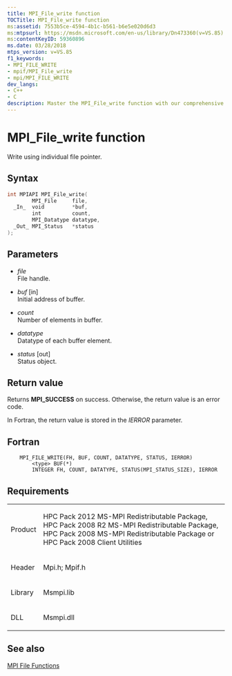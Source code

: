 ```yaml
---
title: MPI_File_write function
TOCTitle: MPI_File_write function
ms:assetid: 7553b5ce-4594-4b1c-b561-b6e5e020d6d3
ms:mtpsurl: https://msdn.microsoft.com/en-us/library/Dn473360(v=VS.85)
ms:contentKeyID: 59360896
ms.date: 03/28/2018
mtps_version: v=VS.85
f1_keywords:
- MPI_FILE_WRITE
- mpif/MPI_File_write
- mpi/MPI_FILE_WRITE
dev_langs:
- C++
- C
description: Master the MPI_File_write function with our comprehensive guide. Learn syntax, parameters, return values, and requirements for successful implementation.
---
```


# MPI\_File\_write function

Write using individual file pointer.

## Syntax

``` c++
int MPIAPI MPI_File_write(
        MPI_File     file,
  _In_  void         *buf,
        int          count,
        MPI_Datatype datatype,
  _Out_ MPI_Status   *status
);
```

## Parameters

  - *file*  
    File handle.

  - *buf* \[in\]  
    Initial address of buffer.

  - *count*  
    Number of elements in buffer.

  - *datatype*  
    Datatype of each buffer element.

  - *status* \[out\]  
    Status object.

## Return value

Returns **MPI\_SUCCESS** on success. Otherwise, the return value is an error code.

In Fortran, the return value is stored in the *IERROR* parameter.

## Fortran

``` FORTRAN
    MPI_FILE_WRITE(FH, BUF, COUNT, DATATYPE, STATUS, IERROR)
        <type> BUF(*)
        INTEGER FH, COUNT, DATATYPE, STATUS(MPI_STATUS_SIZE), IERROR
```

## Requirements

<table>
<colgroup>
<col/>
<col/>
</colgroup>
<tbody>
<tr class="odd">
<td><p>Product</p></td>
<td><p>HPC Pack 2012 MS-MPI Redistributable Package, HPC Pack 2008 R2 MS-MPI Redistributable Package, HPC Pack 2008 MS-MPI Redistributable Package or HPC Pack 2008 Client Utilities</p></td>
</tr>
<tr class="even">
<td><p>Header</p></td>
<td>Mpi.h;
Mpif.h</td>
</tr>
<tr class="odd">
<td><p>Library</p></td>
<td>Msmpi.lib</td>
</tr>
<tr class="even">
<td><p>DLL</p></td>
<td>Msmpi.dll</td>
</tr>
</tbody>
</table>


## See also

[MPI File Functions](mpi-file-functions.md)

